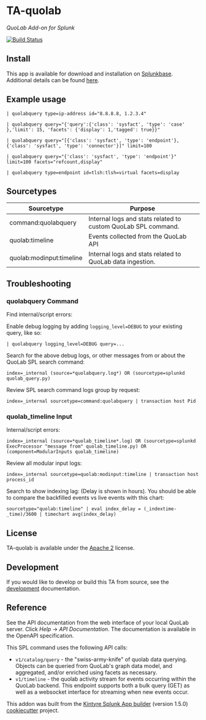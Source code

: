 # TA-quolab

_QuoLab Add-on for Splunk_

[![Build Status](https://github.com/quolab/splunk-add-on/actions/workflows/build.yml/badge.svg)](https://github.com/quolab/splunk-add-on/actions)

## Install

This app is available for download and installation on [Splunkbase](https://splunkbase.splunk.com/app/5456).
Additional details can be found [here](./.splunkbase/details.md).


## Example usage

```
| quolabquery type=ip-address id="8.8.8.8, 1.2.3.4"

| quolabquery query="{'query':{'class': 'sysfact', 'type': 'case' },'limit': 15, 'facets': {'display': 1,'tagged': true}}"

| quolabquery query="[{'class': 'sysfact', 'type': 'endpoint'}, {'class': 'sysfact', 'type': 'connector'}]" limit=100

| quolabquery query="{'class': 'sysfact', 'type': 'endpoint'}" limit=100 facets="refcount,display"

| quolabquery type=endpoint id=tlsh:tlsh=virtual facets=display
```

## Sourcetypes

| Sourcetype | Purpose |
| ---------- | ------- |
| command:quolabquery | Internal logs and stats related to custom QuoLab SPL command. |
| quolab:timeline | Events collected from the QuoLab API |
| quolab:modinput:timeline | Internal logs and stats related to QuoLab data ingestion. |

## Troubleshooting

### quolabquery Command
Find internal/script errors:

Enable debug logging by adding `logging_level=DEBUG` to your existing query, like so:

```
| quolabquery logging_level=DEBUG query=...
```

Search for the above debug logs, or other messages from or about the QuoLab SPL search command:

```
index=_internal (source=*quolabquery.log*) OR (sourcetype=splunkd quolab_query.py)
```

Review SPL search command logs group by request:

```
index=_internal sourcetype=command:quolabquery | transaction host Pid
```

### quolab_timeline Input
Internal/script errors:
```
index=_internal (source=*quolab_timeline*.log) OR (sourcetype=splunkd ExecProcessor "message from" quolab_timeline.py) OR (component=ModularInputs quolab_timeline)
```

Review all modular input logs:
```
index=_internal sourcetype=quolab:modinput:timeline | transaction host process_id
```

Search to show indexing lag:  (Delay is shown in hours).  You should be able to compare the backfilled events vs live events with this chart:
```
sourcetype="quolab:timeline" | eval index_delay = (_indextime-_time)/3600 | timechart avg(index_delay)
```




## License

TA-quolab is available under the [Apache 2](https://www.apache.org/licenses/LICENSE-2.0) license.

## Development

If you would like to develop or build this TA from source, see the [development](./DEVELOPMENT.md) documentation.

## Reference

See the API documentation from the web interface of your local QuoLab server. Click _Help_ -> _API Documentation_. The documentation is available in the OpenAPI specification.

This SPL command uses the following API calls:

-   `v1/catalog/query` - the "swiss-army-knife" of quolab data querying. Objects can be queried from QuoLab's graph data model, and aggregated, and/or enriched using facets as necessary.
-   `v1/timeline` - the quolab activity stream for events occurring within the QuoLab backend.  This endpoint supports both a bulk query (GET) as well as a websocket interface for streaming when new events occur.

This addon was built from the [Kintyre Splunk App builder](https://github.com/Kintyre/cypress-cookiecutter) (version 1.5.0) [cookiecutter](https://github.com/audreyr/cookiecutter) project.
